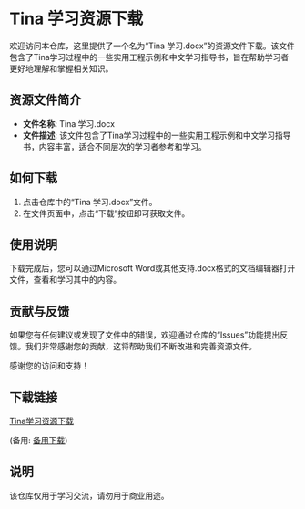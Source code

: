 # Tina 学习资源下载

欢迎访问本仓库，这里提供了一个名为“Tina 学习.docx”的资源文件下载。该文件包含了Tina学习过程中的一些实用工程示例和中文学习指导书，旨在帮助学习者更好地理解和掌握相关知识。

## 资源文件简介

- **文件名称**: Tina 学习.docx
- **文件描述**: 该文件包含了Tina学习过程中的一些实用工程示例和中文学习指导书，内容丰富，适合不同层次的学习者参考和学习。

## 如何下载

1. 点击仓库中的“Tina 学习.docx”文件。
2. 在文件页面中，点击“下载”按钮即可获取文件。

## 使用说明

下载完成后，您可以通过Microsoft Word或其他支持.docx格式的文档编辑器打开文件，查看和学习其中的内容。

## 贡献与反馈

如果您有任何建议或发现了文件中的错误，欢迎通过仓库的“Issues”功能提出反馈。我们非常感谢您的贡献，这将帮助我们不断改进和完善资源文件。

感谢您的访问和支持！

## 下载链接
[Tina学习资源下载](https://pan.quark.cn/s/6279a5a0562b) 

(备用: [备用下载](https://pan.baidu.com/s/1J_uBopQcHL17e0ovfL6-Dg?pwd=1234))

## 说明

该仓库仅用于学习交流，请勿用于商业用途。
